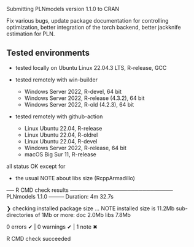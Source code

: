 
Submitting PLNmodels version 1.1.0 to CRAN

Fix various bugs, update package documentation for controlling optimization, better integration of the torch backend, better jackknife estimation for PLN.

## Tested environments

* tested locally on Ubuntu Linux 22.04.3 LTS, R-release, GCC

* tested remotely with win-builder 
  - Windows Server 2022, R-devel, 64 bit
  - Windows Server 2022, R-release (4.3.2), 64 bit
  - Windows Server 2022, R-old (4.2.3), 64 bit

* tested remotely with github-action
  - Linux Ubuntu 22.04, R-release
  - Linux Ubuntu 22.04, R-oldrel 
  - Linux Ubuntu 22.04, R-devel 
  - Windows Server 2022, R-release, 64 bit
  - macOS Big Sur 11, R-release 

all status OK except for

* the usual NOTE about libs size (RcppArmadillo)

── R CMD check results ─────────────────────────── PLNmodels 1.1.0 ────
Duration: 4m 32.7s

❯ checking installed package size ... NOTE
    installed size is 11.2Mb
    sub-directories of 1Mb or more:
      doc    2.0Mb
      libs   7.8Mb

0 errors ✔ | 0 warnings ✔ | 1 note ✖

R CMD check succeeded
